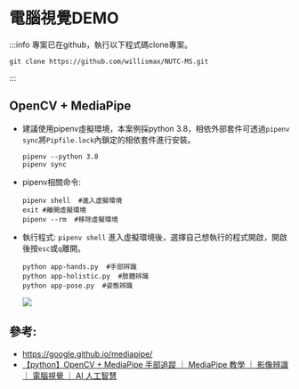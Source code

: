 
# 電腦視覺DEMO


:::info
專案已在github，執行以下程式碼clone專案。
```
git clone https://github.com/willismax/NUTC-MS.git
```
:::

## OpenCV + MediaPipe
- 建議使用pipenv虛擬環境，本案例採python 3.8，相依外部套件可透過`pipenv sync`將`Pipfile.lock`內鎖定的相依套件進行安裝。

    ```
    pipenv --python 3.8
    pipenv sync
    ```

- pipenv相關命令:
    ```
    pipenv shell  #進入虛擬環境
    exit #離開虛擬環境
    pipenv --rm  #移除虛擬環境
    ```


- 執行程式: 
  `pipenv shell` 進入虛擬環境後，選擇自己想執行的程式開啟，開啟後按`esc`或`q`離開。

    ```
    python app-hands.py  #手部辨識
    python app-holistic.py  #肢體辨識
    python app-pose.py  #姿態辨識
    ```
    ![](https://i.imgur.com/UfgntOC.png)



## 參考:
- https://google.github.io/mediapipe/
- [【python】OpenCV + MediaPipe 手部追蹤 ｜ MediaPipe 教學 ｜ 影像辨識 ｜ 電腦視覺 ｜ AI 人工智慧](https://www.youtube.com/watch?v=x4eeX7WJIuA)
